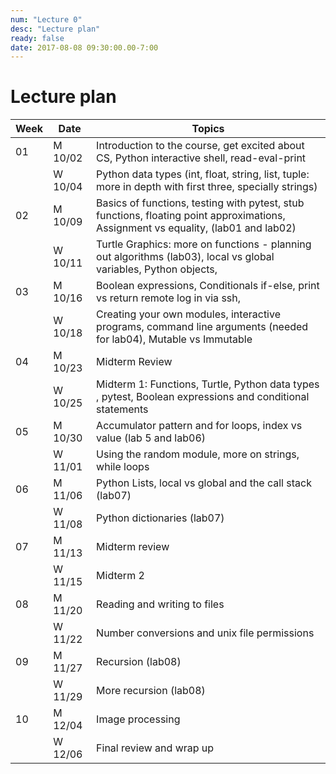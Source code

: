```yaml
---
num: "Lecture 0"
desc: "Lecture plan"
ready: false
date: 2017-08-08 09:30:00.00-7:00
---
```



# Lecture plan 

|   Week |  Date   |  Topics |
|--------|-------- | ------- |
|    01   | M 10/02 |  Introduction to the course, get excited about CS, Python interactive shell, read-eval-print|
|         | W 10/04 |  Python data types (int, float, string, list, tuple: more in depth with first three, specially strings)  |
|    02   | M 10/09 |   Basics of functions,  testing with pytest, stub functions,  floating point approximations, Assignment vs equality,  (lab01 and lab02) |
|         | W 10/11 |  Turtle Graphics:  more on functions - planning out algorithms (lab03), local vs global variables, Python objects,|
|    03   | M 10/16 |  Boolean expressions, Conditionals if-else, print vs return remote log in via ssh, |
|         | W 10/18 |  Creating your own modules, interactive programs, command line arguments (needed for lab04), Mutable vs Immutable |
|    04   | M 10/23 |  Midterm Review  |
|         | W 10/25 | Midterm 1: Functions, Turtle, Python data types , pytest, Boolean expressions and conditional statements  |
|    05   | M 10/30 |  Accumulator pattern and for loops, index vs value   (lab 5 and lab06)    |
|         | W 11/01 | Using the random module, more on strings, while loops     |
|    06   | M 11/06 |    Python Lists, local vs global and the call stack   (lab07) |
|         | W 11/08 |    Python dictionaries   (lab07)  |
|    07   | M 11/13 |     Midterm review    |
|         | W 11/15 | Midterm 2         |
|    08   | M 11/20 |   Reading and writing to files      |
|         | W 11/22 |   Number conversions and unix file permissions      |
|    09   | M 11/27 |   Recursion  (lab08)    |
|         | W 11/29 |   More recursion  (lab08)   |
|    10   | M 12/04 |   Image processing       |
|         | W 12/06 |  Final review and wrap up       |



